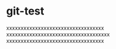 # git-test
xxxxxxxxxxxxxxxxxxxxxxxxxxxxxxxxxx
xxxxxxxxxxxxxxxxxxxxxxxxxxxxxxxxxxxx
xxxxxxxxxxxxxxxxxxxxxxxxxxxxxxxxxx